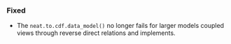 
### Fixed

- The `neat.to.cdf.data_model()` no longer fails for larger models
coupled views through reverse direct relations and implements.